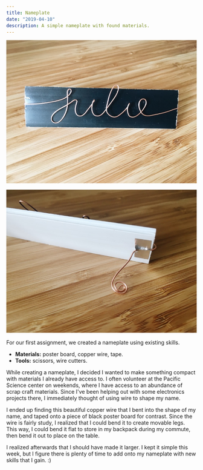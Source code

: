 ```yaml
---
title: Nameplate
date: "2019-04-10"
description: A simple nameplate with found materials.
---
```


![Front of the nameplate](./img/nameplate.jpg "Front of the nameplate")

![Back of the nameplate](./img/nameplate-back.jpg "Back of the nameplate")

For our first assignment, we created a nameplate using existing skills.

- **Materials:** poster board, copper wire, tape. 
- **Tools:** scissors, wire cutters.

While creating a nameplate, I decided I wanted to make something compact with materials I already have access to. I often volunteer at the Pacific Science center on weekends, where I have access to an abundance of scrap craft materials. Since I've been helping out with some electronics projects there, I immediately thought of using wire to shape my name.

I ended up finding this beautiful copper wire that I bent into the shape of my name, and taped onto a piece of black poster board for contrast. Since the wire is fairly study, I realized that I could bend it to create movable legs. This way, I could bend it flat to store in my backpack during my commute, then bend it out to place on the table.

I realized afterwards that I should have made it larger. I kept it simple this week, but I figure there is plenty of time to add onto my nameplate with new skills that I gain. :)